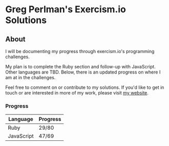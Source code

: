 # Greg Perlman's Exercism.io Solutions

## About

I will be documenting my progress through exercism.io's programming challenges.

My plan is to complete the Ruby section and follow-up with JavaScript. Other languages are TBD. Below, there is an updated progress on where I am at in the challenges.

Feel free to comment on or contribute to my solutions. If you'd like to get in touch or are interested in more of my work, please visit <a href='http://gregperlman.net'>my website</a>.

### Progress

|Language|Progress|
|--------|--------|
|Ruby    |29/80   |
|JavaScript|47/69  |
